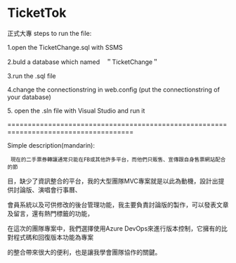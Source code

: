# TicketTok
正式大專
steps to run the file:
<p>1.open the TicketChange.sql with SSMS</p>
<p>2.buld a database which named　＂TicketChange＂</p>
<p>3.run the .sql file</p>
<p>4.change the connectionstring in web.config (put the connectionstring of your database)</p>
<p>5. open the .sln file with Visual Studio and run it</p>

=====================================================================================
<p>Simple description(mandarin):

     現在的二手票券轉讓通常只能在FB或其他許多平台，而他們只販售、宣傳跟自身售票網站配合的節

目，缺少了資訊整合的平台，我的大型團隊MVC專案就是以此為動機，設計出提供討論版、演唱會行事曆、

會員系統以及可供修改的後台管理功能，我主要負責討論版的製作，可以發表文章及留言，還有熱門標籤的功能，

在這次的團隊專案中，我們選擇使用Azure DevOps來進行版本控制，它擁有的比對程式碼和回復版本功能為專案

的整合帶來很大的便利，也是讓我學會團隊協作的關鍵。</p>



